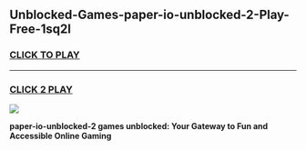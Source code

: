 
## Unblocked-Games-paper-io-unblocked-2-Play-Free-1sq2l
<h3>
<a href="https://premium76.site?title=paper-io-unblocked-2&ref=12A">CLICK TO PLAY</a></h3>
<hr>

<h3>
<a href="https://premium76.site?title=paper-io-unblocked-2&ref=12A">CLICK 2 PLAY</a>
  
</h3>

<a href="https://premium76.site?title=paper-io-unblocked-2&ref=12A"><img src="https://clearcache.store/games.png"></a>


**paper-io-unblocked-2 games unblocked: Your Gateway to Fun and Accessible Online Gaming**
